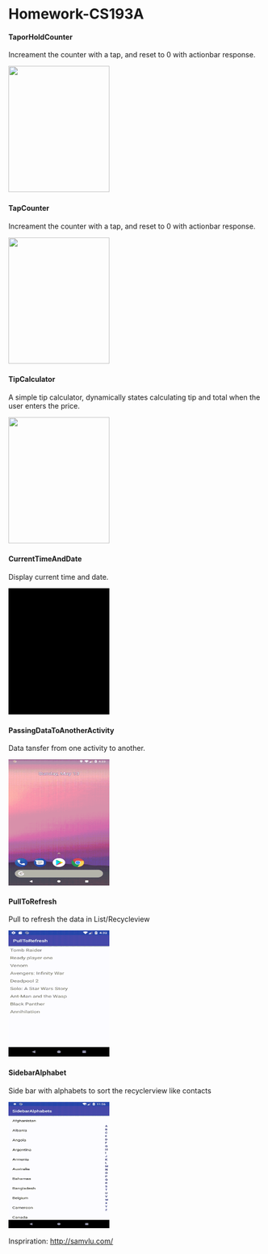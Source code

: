 
# Homework-CS193A

#### TaporHoldCounter
Increament the counter with a tap, and reset to 0 with actionbar response.

<img src= "https://github.com/manojkumarsmks/Homework-CS193A/blob/master/TaporHoldCounter/screenshot/TaporHold.gif" style="width:200px;height:250px;"/>

#### TapCounter
Increament the counter with a tap, and reset to 0 with actionbar response.

<img src= "https://github.com/manojkumarsmks/Homework-CS193A/blob/master/TapCounter/screen%20gif/TapCounter.gif" style="width:200px;height:250px;"/>


#### TipCalculator
A simple tip calculator, dynamically states calculating tip and total when the user enters the price.

<img src= "https://github.com/manojkumarsmks/Homework-CS193A/blob/master/TipCalculator/tip%20calculator.gif" style="width:200px;height:250px;"/>

#### CurrentTimeAndDate
Display current time and date.

<img src= "https://github.com/manojkumarsmks/Android-Projects/blob/master/CurrentTimeAndDate/Screeshot/Screenshot.gif" style="width:200px;height:250px;"/>


#### PassingDataToAnotherActivity
Data tansfer from one activity to another.

<img src="https://github.com/manojkumarsmks/Android-Projects/blob/master/PassingDateToAnotherAcitivty/screenshot/screenshot.gif"
style="width:200px;height:250px"/>

#### PullToRefresh
Pull to refresh the data in List/Recycleview

<img src="https://github.com/manojkumarsmks/Android-Projects/blob/master/PullToRefresh/screenshot/screenshot.gif"
style="width:200px;height:250px"/>

#### SidebarAlphabet
Side bar with alphabets to sort the recyclerview like contacts

<img src="https://github.com/manojkumarsmks/Android-Projects/blob/master/SidebarAlphabets/screenshot/sidebar.gif"
style="width:200px;height:250px"/>



Inspriration: http://samvlu.com/


